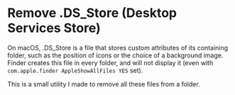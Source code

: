 # Remove .DS_Store (Desktop Services Store)

On macOS, .DS_Store is a file that stores custom attributes of its containing folder, such as the position of icons or the choice of a background image. Finder creates this file in every folder, and will not display it (even with `com.apple.finder AppleShowAllFiles YES` set).

This is a small utility I made to remove all these files from a folder.